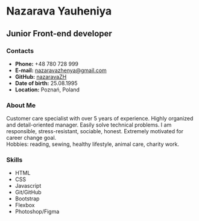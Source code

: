 # Nazarava  Yauheniya  
## Junior Front-end developer   
### Contacts   
* **Phone:** +48 780 728 999
* **E-mail:** nazaravazhenya@gmail.com
* **GitHub:** [nazaravaZH](https://github.com/nazaravaZH)
* **Date of birth:** 25.08.1995
* **Location:** Poznań, Poland
### About Me
Customer care specialist with over 5 years of experience. Highly organized and detail-oriented manager. Easily solve technical problems. I am responsible, stress-resistant, sociable, honest. Extremely motivated for career change goal.  
Hobbies: reading, sewing, healthy lifestyle, animal care, charity work.
### Skills
* HTML
* CSS
* Javascript
* Git/GitHub
* Bootstrap
* Flexbox
* Photoshop/Figma
